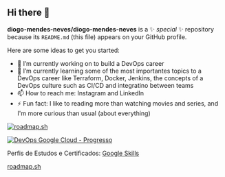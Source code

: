 ## Hi there 👋


**diogo-mendes-neves/diogo-mendes-neves** is a ✨ _special_ ✨ repository because its `README.md` (this file) appears on your GitHub profile.

Here are some ideas to get you started:

- 🔭 I’m currently working on to build a DevOps career
- 🌱 I’m currently learning some of the most importantes topics to a DevOps career like Terraform, Docker, Jenkins, the concepts of a DevOps culture such as CI/CD and integratino between teams
- 📫 How to reach me: Instagram and LinkedIn
- ⚡ Fun fact: I like to reading more than watching movies and series, and I'm more curious than usual (about everything)


[![roadmap.sh](https://roadmap.sh/card/wide/68e05fc0399d9064911d1bfb?variant=dark&roadmaps=)](https://roadmap.sh)

[![DevOps Google Cloud - Progresso](https://img.shields.io/badge/Google%20Cloud%20DevOps-10%25%20conclu%C3%ADdo-blue)](https://www.cloudskillsboost.google/paths/20)

Perfis de Estudos e Certificados:
[Google Skills](https://www.skills.google/public_profiles/ab0b5e96-2e96-4f19-8161-4da5a721e955)

[roadmap.sh](https://roadmap.sh/u/diogomendesneves)

